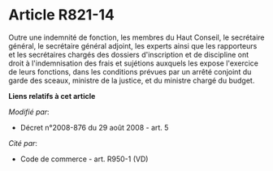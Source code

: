 # Article R821-14

Outre une indemnité de fonction, les membres du Haut Conseil, le secrétaire général, le secrétaire général adjoint, les
experts ainsi que les rapporteurs et les secrétaires chargés des dossiers d'inscription et de discipline ont droit à
l'indemnisation des frais et sujétions auxquels les expose l'exercice de leurs fonctions, dans les conditions prévues par un
arrêté conjoint du garde des sceaux, ministre de la justice, et du ministre chargé du budget.

**Liens relatifs à cet article**

_Modifié par_:

  - Décret n°2008-876 du 29 août 2008 - art. 5

_Cité par_:

  - Code de commerce - art. R950-1 (VD)
